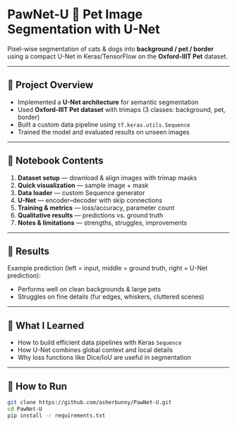 # PawNet-U 🐾 Pet Image Segmentation with U-Net

Pixel-wise segmentation of cats & dogs into **background / pet / border** using a compact U-Net in Keras/TensorFlow on the **Oxford-IIIT Pet** dataset.

---

## 🔹 Project Overview
- Implemented a **U-Net architecture** for semantic segmentation  
- Used **Oxford-IIIT Pet dataset** with trimaps (3 classes: background, pet, border)  
- Built a custom data pipeline using `tf.keras.utils.Sequence`  
- Trained the model and evaluated results on unseen images  

---

## 🔹 Notebook Contents
1. **Dataset setup** — download & align images with trimap masks  
2. **Quick visualization** — sample image + mask  
3. **Data loader** — custom Sequence generator  
4. **U-Net** — encoder–decoder with skip connections  
5. **Training & metrics** — loss/accuracy, parameter count  
6. **Qualitative results** — predictions vs. ground truth  
7. **Notes & limitations** — strengths, struggles, improvements  

---

## 🔹 Results
Example prediction (left = input, middle = ground truth, right = U-Net prediction):

- Performs well on clean backgrounds & large pets  
- Struggles on fine details (fur edges, whiskers, cluttered scenes)  

---

## 🔹 What I Learned
- How to build efficient data pipelines with Keras `Sequence`  
- How U-Net combines global context and local details  
- Why loss functions like Dice/IoU are useful in segmentation  

---

## 🔹 How to Run
```bash
git clone https://github.com/asherbunny/PawNet-U.git
cd PawNet-U
pip install -r requirements.txt
